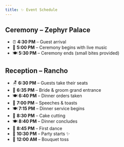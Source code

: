 ```yaml
---
title: ✨ Event Schedule
---
```

## Ceremony – Zephyr Palace

- ⏰ **4:30 PM** – Guest arrival
- 💍 **5:00 PM** – Ceremony begins with live music
- 🍽️ **5:30 PM** – Ceremony ends (small bites provided)

## Reception – Rancho
- 🪑 **6:30 PM** – Guests take their seats
- 👰 **6:35 PM** – Bride & groom grand entrance
- 🍽️ **6:40 PM** – Dinner orders taken
- 🥂 **7:00 PM** – Speeches & toasts
- 🍽️ **7:15 PM** – Dinner service begins
- 🎂 **8:30 PM** – Cake cutting
- 🍽️ **8:40 PM** – Dinner concludes
- 🎵 **8:45 PM** – First dance
- 🎉 **10:30 PM** – Party starts ✨
- 💐 **12:00 AM** – Bouquet toss
